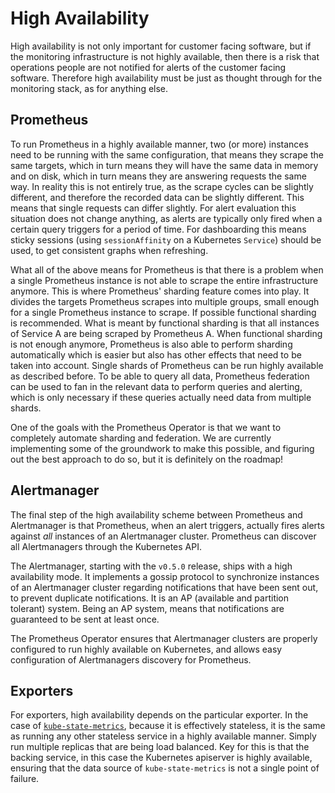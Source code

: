 # High Availability

High availability is not only important for customer facing software, but if the monitoring infrastructure is not highly available, then there is a risk that operations people are not notified for alerts of the customer facing software. Therefore high availability must be just as thought through for the monitoring stack, as for anything else.

## Prometheus

To run Prometheus in a highly available manner, two (or more) instances need to be running with the same configuration, that means they scrape the same targets, which in turn means they will have the same data in memory and on disk, which in turn means they are answering requests the same way. In reality this is not entirely true, as the scrape cycles can be slightly different, and therefore the recorded data can be slightly different. This means that single requests can differ slightly. For alert evaluation this situation does not change anything, as alerts are typically only fired when a certain query triggers for a period of time. For dashboarding this means sticky sessions (using `sessionAffinity` on a Kubernetes `Service`) should be used, to get consistent graphs when refreshing.

What all of the above means for Prometheus is that there is a problem when a single Prometheus instance is not able to scrape the entire infrastructure anymore. This is where Prometheus' sharding feature comes into play. It divides the targets Prometheus scrapes into multiple groups, small enough for a single Prometheus instance to scrape. If possible functional sharding is recommended. What is meant by functional sharding is that all instances of Service A are being scraped by Prometheus A. When functional sharding is not enough anymore, Prometheus is also able to perform sharding automatically which is easier but also has other effects that need to be taken into account. Single shards of Prometheus can be run highly available as described before. To be able to query all data, Prometheus federation can be used to fan in the relevant data to perform queries and alerting, which is only necessary if these queries actually need data from multiple shards.

One of the goals with the Prometheus Operator is that we want to completely automate sharding and federation. We are currently implementing some of the groundwork to make this possible, and figuring out the best approach to do so, but it is definitely on the roadmap!

## Alertmanager

The final step of the high availability scheme between Prometheus and Alertmanager is that Prometheus, when an alert triggers, actually fires alerts against *all* instances of an Alertmanager cluster. Prometheus can discover all Alertmanagers through the Kubernetes API.

The Alertmanager, starting with the `v0.5.0` release, ships with a high availability mode. It implements a gossip protocol to synchronize instances of an Alertmanager cluster regarding notifications that have been sent out, to prevent duplicate notifications. It is an AP (available and partition tolerant) system. Being an AP system, means that notifications are guaranteed to be sent at least once. 

The Prometheus Operator ensures that Alertmanager clusters are properly configured to run highly available on Kubernetes, and allows easy configuration of Alertmanagers discovery for Prometheus.

## Exporters

For exporters, high availability depends on the particular exporter. In the case of [`kube-state-metrics`](https://github.com/kubernetes/kube-state-metrics), because it is effectively stateless, it is the same as running any other stateless service in a highly available manner. Simply run multiple replicas that are being load balanced. Key for this is that the backing service, in this case the Kubernetes apiserver is highly available, ensuring that the data source of `kube-state-metrics` is not a single point of failure.
